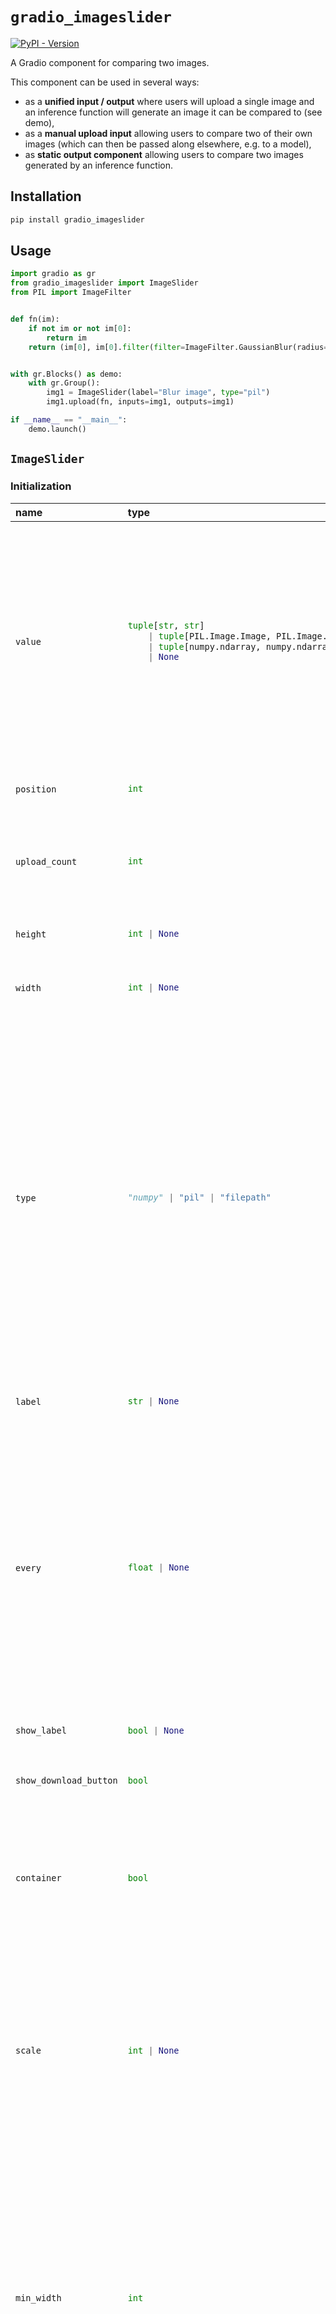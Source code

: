 
# `gradio_imageslider`
<a href="https://pypi.org/project/gradio_imageslider/" target="_blank"><img alt="PyPI - Version" src="https://img.shields.io/pypi/v/gradio_imageslider"></a>  

A Gradio component for comparing two images.

This component can be used in several ways:

- as a **unified input / output** where users will upload a single image and an inference function will generate an image it can be compared to (see demo),
- as a **manual upload input** allowing users to compare two of their own images (which can then be passed along elsewhere, e.g. to a model), 
- as **static output component** allowing users to compare two images generated by an inference function.


## Installation
    
```bash 
pip install gradio_imageslider
```

## Usage

```python
import gradio as gr
from gradio_imageslider import ImageSlider
from PIL import ImageFilter


def fn(im):
    if not im or not im[0]:
        return im
    return (im[0], im[0].filter(filter=ImageFilter.GaussianBlur(radius=10)))


with gr.Blocks() as demo:
    with gr.Group():
        img1 = ImageSlider(label="Blur image", type="pil")
        img1.upload(fn, inputs=img1, outputs=img1)

if __name__ == "__main__":
    demo.launch()

```

## `ImageSlider`

### Initialization

<table>
<thead>
<tr>
<th align="left">name</th>
<th align="left" style="width: 25%;">type</th>
<th align="left">default</th>
<th align="left">description</th>
</tr>
</thead>
<tbody>
<tr>
<td align="left"><code>value</code></td>
<td align="left" style="width: 25%;">

```python
tuple[str, str]
    | tuple[PIL.Image.Image, PIL.Image.Image]
    | tuple[numpy.ndarray, numpy.ndarray]
    | None
```

</td>
<td align="left"><code>None</code></td>
<td align="left">A PIL Image, numpy array, path or URL for the default value that Image component is going to take. If callable, the function will be called whenever the app loads to set the initial value of the component.</td>
</tr>

<tr>
<td align="left"><code>position</code></td>
<td align="left" style="width: 25%;">

```python
int
```

</td>
<td align="left"><code>0.5</code></td>
<td align="left">The position of the slider, between 0 and 1.</td>
</tr>

<tr>
<td align="left"><code>upload_count</code></td>
<td align="left" style="width: 25%;">

```python
int
```

</td>
<td align="left"><code>1</code></td>
<td align="left">The number of images that can be uploaded to the component. 1 or 2.</td>
</tr>

<tr>
<td align="left"><code>height</code></td>
<td align="left" style="width: 25%;">

```python
int | None
```

</td>
<td align="left"><code>None</code></td>
<td align="left">Height of the displayed image in pixels.</td>
</tr>

<tr>
<td align="left"><code>width</code></td>
<td align="left" style="width: 25%;">

```python
int | None
```

</td>
<td align="left"><code>None</code></td>
<td align="left">Width of the displayed image in pixels.</td>
</tr>

<tr>
<td align="left"><code>type</code></td>
<td align="left" style="width: 25%;">

```python
"numpy" | "pil" | "filepath"
```

</td>
<td align="left"><code>"numpy"</code></td>
<td align="left">The format the image is converted to before being passed into the prediction function. "numpy" converts the image to a numpy array with shape (height, width, 3) and values from 0 to 255, "pil" converts the image to a PIL image object, "filepath" passes a str path to a temporary file containing the image.</td>
</tr>

<tr>
<td align="left"><code>label</code></td>
<td align="left" style="width: 25%;">

```python
str | None
```

</td>
<td align="left"><code>None</code></td>
<td align="left">component name in interface.</td>
</tr>

<tr>
<td align="left"><code>every</code></td>
<td align="left" style="width: 25%;">

```python
float | None
```

</td>
<td align="left"><code>None</code></td>
<td align="left">If `value` is a callable, run the function 'every' number of seconds while the client connection is open. Has no effect otherwise. Queue must be enabled. The event can be accessed (e.g. to cancel it) via this component's .load_event attribute.</td>
</tr>

<tr>
<td align="left"><code>show_label</code></td>
<td align="left" style="width: 25%;">

```python
bool | None
```

</td>
<td align="left"><code>None</code></td>
<td align="left">if True, will display label.</td>
</tr>

<tr>
<td align="left"><code>show_download_button</code></td>
<td align="left" style="width: 25%;">

```python
bool
```

</td>
<td align="left"><code>True</code></td>
<td align="left">If True, will display button to download image.</td>
</tr>

<tr>
<td align="left"><code>container</code></td>
<td align="left" style="width: 25%;">

```python
bool
```

</td>
<td align="left"><code>True</code></td>
<td align="left">If True, will place the component in a container - providing some extra padding around the border.</td>
</tr>

<tr>
<td align="left"><code>scale</code></td>
<td align="left" style="width: 25%;">

```python
int | None
```

</td>
<td align="left"><code>None</code></td>
<td align="left">relative width compared to adjacent Components in a Row. For example, if Component A has scale=2, and Component B has scale=1, A will be twice as wide as B. Should be an integer.</td>
</tr>

<tr>
<td align="left"><code>min_width</code></td>
<td align="left" style="width: 25%;">

```python
int
```

</td>
<td align="left"><code>160</code></td>
<td align="left">minimum pixel width, will wrap if not sufficient screen space to satisfy this value. If a certain scale value results in this Component being narrower than min_width, the min_width parameter will be respected first.</td>
</tr>

<tr>
<td align="left"><code>interactive</code></td>
<td align="left" style="width: 25%;">

```python
bool | None
```

</td>
<td align="left"><code>None</code></td>
<td align="left">if True, will allow users to upload and edit an image; if False, can only be used to display images. If not provided, this is inferred based on whether the component is used as an input or output.</td>
</tr>

<tr>
<td align="left"><code>visible</code></td>
<td align="left" style="width: 25%;">

```python
bool
```

</td>
<td align="left"><code>True</code></td>
<td align="left">If False, component will be hidden.</td>
</tr>

<tr>
<td align="left"><code>elem_id</code></td>
<td align="left" style="width: 25%;">

```python
str | None
```

</td>
<td align="left"><code>None</code></td>
<td align="left">An optional string that is assigned as the id of this component in the HTML DOM. Can be used for targeting CSS styles.</td>
</tr>

<tr>
<td align="left"><code>elem_classes</code></td>
<td align="left" style="width: 25%;">

```python
list[str] | str | None
```

</td>
<td align="left"><code>None</code></td>
<td align="left">An optional list of strings that are assigned as the classes of this component in the HTML DOM. Can be used for targeting CSS styles.</td>
</tr>

<tr>
<td align="left"><code>show_share_button</code></td>
<td align="left" style="width: 25%;">

```python
bool | None
```

</td>
<td align="left"><code>None</code></td>
<td align="left">If True, will show a share icon in the corner of the component that allows user to share outputs to Hugging Face Spaces Discussions. If False, icon does not appear. If set to None (default behavior), then the icon appears if this Gradio app is launched on Spaces, but not otherwise.</td>
</tr>
</tbody></table>


### Events

| name | description |
|:-----|:------------|
| `change` | Triggered when the value of the ImageSlider changes either because of user input (e.g. a user types in a textbox) OR because of a function update (e.g. an image receives a value from the output of an event trigger). See `.input()` for a listener that is only triggered by user input. |
| `upload` | This listener is triggered when the user uploads a file into the ImageSlider. |



### User function

The impact on the users predict function varies depending on whether the component is used as an input or output for an event (or both).

- When used as an Input, the component only impacts the input signature of the user function. 
- When used as an output, the component only impacts the return signature of the user function. 

The code snippet below is accurate in cases where the component is used as both an input and an output.

- **As output:** Is passed, tuple of images in the requested format.
- **As input:** Should return, image as a numpy array, PIL Image, string/Path filepath, or string URL.

 ```python
 def predict(
     value: tuple[str, str]
    | tuple[PIL.Image.Image, PIL.Image.Image]
    | tuple[numpy.ndarray, numpy.ndarray]
    | None
 ) -> tuple[str, str]
    | tuple[PIL.Image.Image, PIL.Image.Image]
    | tuple[numpy.ndarray, numpy.ndarray]
    | None:
     return value
 ```
 
